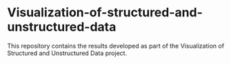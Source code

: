 # Visualization-of-structured-and-unstructured-data

This repository contains the results developed as part of the Visualization of Structured and Unstructured Data project.
